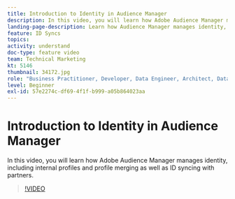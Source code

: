 ```yaml
---
title: Introduction to Identity in Audience Manager
description: In this video, you will learn how Adobe Audience Manager manages identity, including internal profiles and profile merging as well as ID syncing with partners.
landing-page-description: Learn how Audience Manager manages identity, including internal profiles and profile merging as well as ID syncing with partners.
feature: ID Syncs
topics: 
activity: understand
doc-type: feature video
team: Technical Marketing
kt: 5146
thumbnail: 34172.jpg
role: "Business Practitioner, Developer, Data Engineer, Architect, Data Architect, Administrator, Leader"
level: Beginner
exl-id: 57e2274c-df69-4f1f-b999-a05b864023aa
---
```

# Introduction to Identity in Audience Manager

In this video, you will learn how Adobe Audience Manager manages identity, including internal profiles and profile merging as well as ID syncing with partners.

>[!VIDEO](https://video.tv.adobe.com/v/34172/?quality=12)
